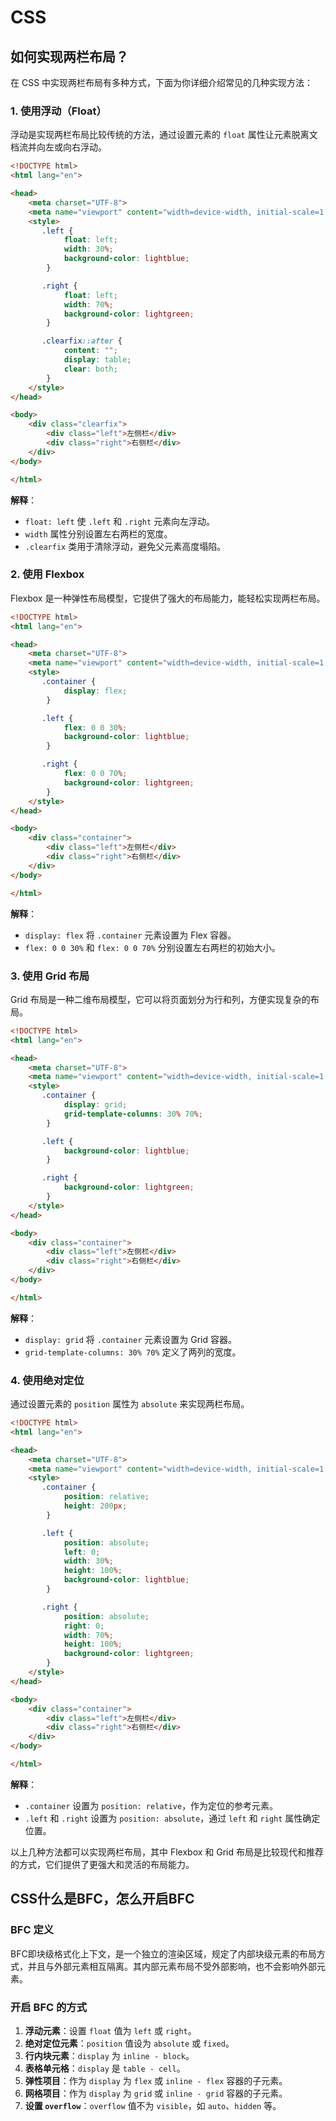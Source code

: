 # CSS

## 如何实现两栏布局？

在 CSS 中实现两栏布局有多种方式，下面为你详细介绍常见的几种实现方法：

### 1. 使用浮动（Float）
浮动是实现两栏布局比较传统的方法，通过设置元素的 `float` 属性让元素脱离文档流并向左或向右浮动。

```html
<!DOCTYPE html>
<html lang="en">

<head>
    <meta charset="UTF-8">
    <meta name="viewport" content="width=device-width, initial-scale=1.0">
    <style>
       .left {
            float: left;
            width: 30%;
            background-color: lightblue;
        }

       .right {
            float: left;
            width: 70%;
            background-color: lightgreen;
        }

       .clearfix::after {
            content: "";
            display: table;
            clear: both;
        }
    </style>
</head>

<body>
    <div class="clearfix">
        <div class="left">左侧栏</div>
        <div class="right">右侧栏</div>
    </div>
</body>

</html>
```
**解释**：
- `float: left` 使 `.left` 和 `.right` 元素向左浮动。
- `width` 属性分别设置左右两栏的宽度。
- `.clearfix` 类用于清除浮动，避免父元素高度塌陷。

### 2. 使用 Flexbox
Flexbox 是一种弹性布局模型，它提供了强大的布局能力，能轻松实现两栏布局。

```html
<!DOCTYPE html>
<html lang="en">

<head>
    <meta charset="UTF-8">
    <meta name="viewport" content="width=device-width, initial-scale=1.0">
    <style>
       .container {
            display: flex;
        }

       .left {
            flex: 0 0 30%;
            background-color: lightblue;
        }

       .right {
            flex: 0 0 70%;
            background-color: lightgreen;
        }
    </style>
</head>

<body>
    <div class="container">
        <div class="left">左侧栏</div>
        <div class="right">右侧栏</div>
    </div>
</body>

</html>
```
**解释**：
- `display: flex` 将 `.container` 元素设置为 Flex 容器。
- `flex: 0 0 30%` 和 `flex: 0 0 70%` 分别设置左右两栏的初始大小。

### 3. 使用 Grid 布局
Grid 布局是一种二维布局模型，它可以将页面划分为行和列，方便实现复杂的布局。

```html
<!DOCTYPE html>
<html lang="en">

<head>
    <meta charset="UTF-8">
    <meta name="viewport" content="width=device-width, initial-scale=1.0">
    <style>
       .container {
            display: grid;
            grid-template-columns: 30% 70%;
        }

       .left {
            background-color: lightblue;
        }

       .right {
            background-color: lightgreen;
        }
    </style>
</head>

<body>
    <div class="container">
        <div class="left">左侧栏</div>
        <div class="right">右侧栏</div>
    </div>
</body>

</html>
```
**解释**：
- `display: grid` 将 `.container` 元素设置为 Grid 容器。
- `grid-template-columns: 30% 70%` 定义了两列的宽度。

### 4. 使用绝对定位
通过设置元素的 `position` 属性为 `absolute` 来实现两栏布局。

```html
<!DOCTYPE html>
<html lang="en">

<head>
    <meta charset="UTF-8">
    <meta name="viewport" content="width=device-width, initial-scale=1.0">
    <style>
       .container {
            position: relative;
            height: 200px;
        }

       .left {
            position: absolute;
            left: 0;
            width: 30%;
            height: 100%;
            background-color: lightblue;
        }

       .right {
            position: absolute;
            right: 0;
            width: 70%;
            height: 100%;
            background-color: lightgreen;
        }
    </style>
</head>

<body>
    <div class="container">
        <div class="left">左侧栏</div>
        <div class="right">右侧栏</div>
    </div>
</body>

</html>
```
**解释**：
- `.container` 设置为 `position: relative`，作为定位的参考元素。
- `.left` 和 `.right` 设置为 `position: absolute`，通过 `left` 和 `right` 属性确定位置。

以上几种方法都可以实现两栏布局，其中 Flexbox 和 Grid 布局是比较现代和推荐的方式，它们提供了更强大和灵活的布局能力。


## CSS什么是BFC，怎么开启BFC
### BFC 定义
BFC即块级格式化上下文，是一个独立的渲染区域，规定了内部块级元素的布局方式，并且与外部元素相互隔离。其内部元素布局不受外部影响，也不会影响外部元素。

### 开启 BFC 的方式
1. **浮动元素**：设置 `float` 值为 `left` 或 `right`。
2. **绝对定位元素**：`position` 值设为 `absolute` 或 `fixed`。
3. **行内块元素**：`display` 为 `inline - block`。
4. **表格单元格**：`display` 是 `table - cell`。
5. **弹性项目**：作为 `display` 为 `flex` 或 `inline - flex` 容器的子元素。
6. **网格项目**：作为 `display` 为 `grid` 或 `inline - grid` 容器的子元素。
7. **设置 `overflow`**：`overflow` 值不为 `visible`，如 `auto`、`hidden` 等。 





## 